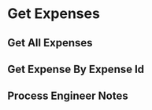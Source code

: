 # Get Expenses

## Get All Expenses

<api-endpoint openapi-path="../openapi.yaml" endpoint="/api/expense" method="GET"/>

## Get Expense By Expense Id

<api-endpoint openapi-path="../openapi.yaml" endpoint="/api/expense/{id}" method="GET"/>

## Process Engineer Notes